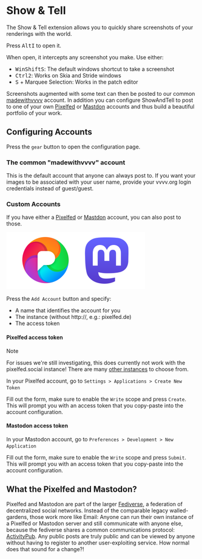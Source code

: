 # Show & Tell

The Show & Tell extension allows you to quickly share screenshots of your renderings with the world.

Press <span class="keyseq"><kbd>Alt</kbd><kbd>I</kbd></span> to open it.

When open, it intercepts any screenshot you make. Use either:
- <span class="keyseq"><kbd>Win</kbd><kbd>Shift</kbd><kbd>S</kbd></span>:  The default windows shortcut to take a screenshot
- <span class="keyseq"><kbd>Ctrl</kbd><kbd>2</kbd></span>: Works on Skia and Stride windows
- <span class="keyseq"><kbd>S</kbd> + Marquee Selection</span>: Works in the patch editor

Screenshots augmented with some text can then be posted to our common [madewithvvvv](https://pixelfed.social/p/madewithvvvv/) account. In addition you can configure ShowAndTell to post to one of your own [Pixelfed](https://pixelfed.org/) or [Mastdon](https://joinmastodon.org/) accounts and thus build a beautiful portfolio of your work. 

## Configuring Accounts

Press the `gear` button to open the configuration page. 

### The common "madewithvvvv" account
This is the default account that anyone can always post to. If you want your images to be associated with your user name, provide your vvvv.org login credentials instead of guest/guest.

### Custom Accounts
If you have either a [Pixelfed](https://pixelfed.org/) or [Mastdon](https://joinmastodon.org/) account, you can also post to those. 

![Pixelfed & Mastodon](../../images/reference/hde/fediverse.png)

Press the `Add Account` button and specify:
* A name that identifies the account for you
* The instance (without http://, e.g.: pixelfed.de)
* The access token

#### Pixelfed access token

> [!NOTE]
> For issues we're still investigating, this does currently not work with the pixelfed.social instance! There are many [other instances](https://fedidb.org/software/pixelfed) to choose from.


In your Pixelfed account, go to `Settings > Applications > Create New Token`

Fill out the form, make sure to enable the `Write` scope and press `Create`. This will prompt you with an access token that you copy-paste into the account configuration. 

#### Mastodon access token

In your Mastodon account, go to `Preferences > Development > New Application`

Fill out the form, make sure to enable the `Write` scope and press `Submit`. This will prompt you with an access token that you copy-paste into the account configuration. 

## What the Pixelfed and Mastodon?

Pixelfed and Mastodon are part of the larger [Fediverse](https://en.wikipedia.org/wiki/Fediverse), a federation of decentralized social networks. Instead of the comparable legacy walled-gardens, those work more like Email: Anyone can run their own instance of a Pixelfed or Mastodon server and still communicate with anyone else, because the fediverse shares a common communications protocol: [ActivityPub](https://en.wikipedia.org/wiki/ActivityPub). Any public posts are truly public and can be viewed by anyone without having to register to another user-exploiting service. How normal does that sound for a change?!
